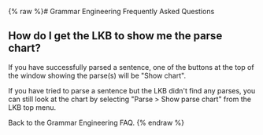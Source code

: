 {% raw %}# Grammar Engineering Frequently Asked Questions

## How do I get the LKB to show me the parse chart?

If you have successfully parsed a sentence, one of the buttons at the
top of the window showing the parse(s) will be "Show chart".

If you have tried to parse a sentence but the LKB didn't find any
parses, you can still look at the chart by selecting "Parse &gt; Show
parse chart" from the LKB top menu.

Back to the Grammar Engineering FAQ.
<update date omitted for speed>{% endraw %}
